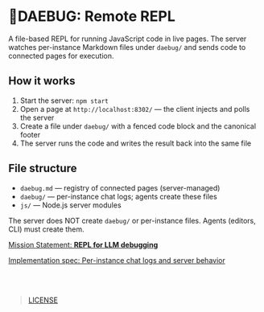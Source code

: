# 👾DAEBUG: Remote REPL

A file-based REPL for running JavaScript code in live pages. The server watches per-instance Markdown files under `daebug/` and sends code to connected pages for execution.

## How it works

1. Start the server: `npm start`
2. Open a page at `http://localhost:8302/` — the client injects and polls the server
3. Create a file under `daebug/` with a fenced code block and the canonical footer
4. The server runs the code and writes the result back into the same file

## File structure

- `daebug.md` — registry of connected pages (server-managed)
- `daebug/` — per-instance chat logs; agents create these files
- `js/` — Node.js server modules

The server does NOT create `daebug/` or per-instance files. Agents (editors, CLI) must create them.

[Mission Statement: **REPL for LLM debugging**](docs/0-mission.md)

[Implementation spec: Per-instance chat logs and server behavior](docs/1-jsrepl.md)

<br><br>

> [LICENSE](LICENSE)
